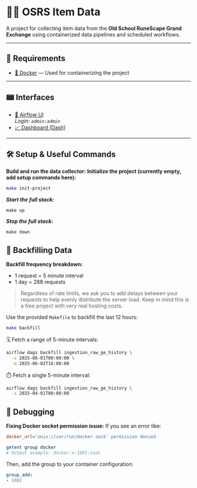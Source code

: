 # 🧙‍♂️ OSRS Item Data

A project for collecting item data from the **Old School RuneScape Grand Exchange** using containerized data pipelines and scheduled workflows.

---

## 🧰 Requirements

- [🐳 Docker](https://www.docker.com/) — Used for containerizing the project

---

## 📟 Interfaces

- [📅 Airflow UI](http://localhost:8080/home)  
  *Login: `admin:admin`*
- [📈 Dashboard (Dash)](http://localhost:8050)

---

## 🛠️ Setup & Useful Commands

**Build and run the data collector:**
**Initialize the project (currently empty, add setup commands here):**
```bash
make init-project
```
***Start the full stack:***
```
make up
```
***Stop the full stack:***
```
make down
```

## 🔁 Backfilling Data
**Backfill frequency breakdown:**
- 1 request = 5 minute interval
- 1 day = 288 requests
> Regardless of rate limits, we ask you to add delays between your requests to help evenly distribute the server load. Keep in mind this is a free project with very real hosting costs.

Use the provided `Makefile` to backfill the last 12 hours:
```bash
make backfill
```

🗓️ Fetch a range of 5-minute intervals:
```bash
airflow dags backfill ingestion_raw_ge_history \
  -s 2025-06-01T00:00:00 \
  -e 2025-06-02T16:00:00
```

⏱️ Fetch a single 5-minute interval:
```bash
airflow dags backfill ingestion_raw_ge_history \
  -s 2025-04-01T00:00:00
```

## 🐞 Debugging
**Fixing Docker socket permission issue:**
If you see an error like:
```ini
docker_url='unix://var/run/docker.sock' permission denied
```
```bash
getent group docker
# Output example: docker:x:1001:zuds
```

Then, add the group to your container configuration:
```yaml
group_add:
- 1001
```